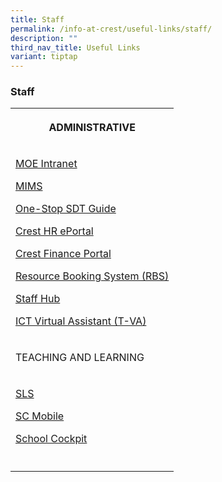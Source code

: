 ```yaml
---
title: Staff
permalink: /info-at-crest/useful-links/staff/
description: ""
third_nav_title: Useful Links
variant: tiptap
---
```

<h3>Staff</h3>
<table>
<tbody>
<tr>
<th rowspan="1" colspan="1">
<p>ADMINISTRATIVE</p>
</th>
</tr>
<tr>
<td rowspan="1" colspan="1">
<p><a href="http://intranet.moe.gov.sg/" rel="noopener noreferrer nofollow" target="_blank">MOE Intranet</a>
</p>
<p><a href="https://idp.mims.moe.gov.sg/nidp/app/login" rel="noopener noreferrer nofollow" target="_blank">MIMS</a>
</p>
<p><a href="https://docs.google.com/presentation/d/1H2Z0g1IX_xdJb-VsGxnpp6yidrK_2481HbnG9GOHGdg/present?pli=1&amp;slide=id.p" rel="noopener noreferrer nofollow" target="_blank">One-Stop SDT Guide</a>
</p>
<p><a href="http://10.175.104.144/eportal/" rel="noopener noreferrer nofollow" target="_blank">Crest HR ePortal</a>
</p>
<p><a href="http://10.175.104.143:8080/ess/web/ess/login" rel="noopener noreferrer nofollow" target="_blank">Crest Finance Portal</a>
</p>
<p><a href="https://rbs.avero-tech.com/" rel="noopener noreferrer nofollow" target="_blank">Resource Booking System (RBS)</a>
</p>
<p><a href="https://sites.google.com/crestsec.edu.sg/staffhub/" rel="noopener noreferrer nofollow" target="_blank">Staff Hub</a>
</p>
<p><a href="https://sites.google.com/crestsec.edu.sg/ict/home" rel="noopener noreferrer nofollow" target="_blank">ICT Virtual Assistant (T-VA)</a>
</p>
<p></p>
</td>
</tr>
<tr>
<td rowspan="1" colspan="1">
<p>TEACHING AND LEARNING</p>
</td>
</tr>
<tr>
<td rowspan="1" colspan="1">
<p><a href="https://vle.learning.moe.edu.sg/login" rel="noopener noreferrer nofollow" target="_blank">SLS</a>
</p>
<p><a href="https://scmobile.moe.edu.sg/login" rel="noopener noreferrer nofollow" target="_blank">SC Mobile</a>
</p>
<p><a href="https://schoolcockpit.moe.gov.sg/" rel="noopener noreferrer nofollow" target="_blank">School Cockpit</a>
</p>
</td>
</tr>
<tr>
<td rowspan="1" colspan="1">
<p></p>
</td>
</tr>
</tbody>
</table>
<p></p>
